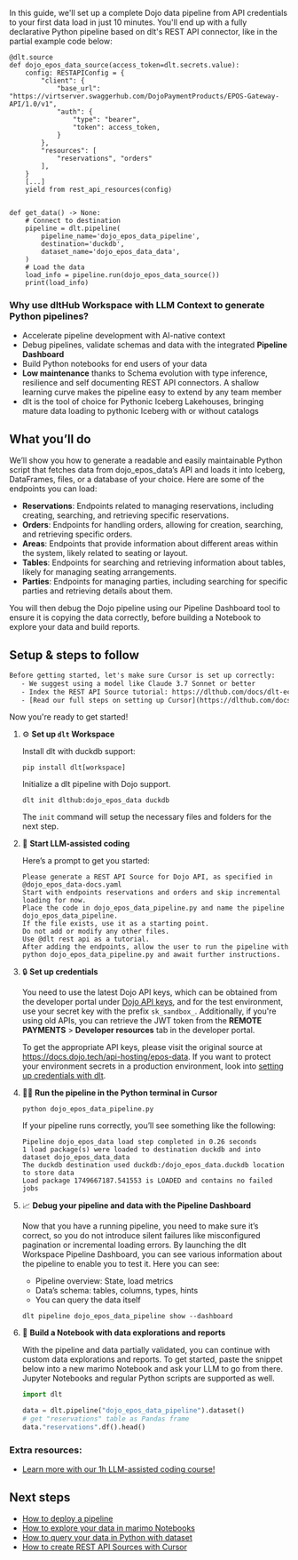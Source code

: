 In this guide, we'll set up a complete Dojo data pipeline from API credentials to your first data load in just 10 minutes. You'll end up with a fully declarative Python pipeline based on dlt's REST API connector, like in the partial example code below:

```python-outcome
@dlt.source
def dojo_epos_data_source(access_token=dlt.secrets.value):
    config: RESTAPIConfig = {
        "client": {
            "base_url": "https://virtserver.swaggerhub.com/DojoPaymentProducts/EPOS-Gateway-API/1.0/v1",
            "auth": {
                "type": "bearer",
                "token": access_token,
            }
        },
        "resources": [
            "reservations", "orders"
        ],
    }
    [...]
    yield from rest_api_resources(config)


def get_data() -> None:
    # Connect to destination
    pipeline = dlt.pipeline(
        pipeline_name='dojo_epos_data_pipeline',
        destination='duckdb',
        dataset_name='dojo_epos_data_data', 
    )
    # Load the data
    load_info = pipeline.run(dojo_epos_data_source())
    print(load_info) 
```

### Why use dltHub Workspace with LLM Context to generate Python pipelines?

- Accelerate pipeline development with AI-native context
- Debug pipelines, validate schemas and data with the integrated **Pipeline Dashboard**
- Build Python notebooks for end users of your data
- **Low maintenance** thanks to Schema evolution with type inference, resilience and self documenting REST API connectors. A shallow learning curve makes the pipeline easy to extend by any team member
- dlt is the tool of choice for Pythonic Iceberg Lakehouses, bringing mature data loading to pythonic Iceberg with or without catalogs

## What you’ll do

We’ll show you how to generate a readable and easily maintainable Python script that fetches data from dojo_epos_data’s API and loads it into Iceberg, DataFrames, files, or a database of your choice. Here are some of the endpoints you can load:

- **Reservations**: Endpoints related to managing reservations, including creating, searching, and retrieving specific reservations.
- **Orders**: Endpoints for handling orders, allowing for creation, searching, and retrieving specific orders.
- **Areas**: Endpoints that provide information about different areas within the system, likely related to seating or layout.
- **Tables**: Endpoints for searching and retrieving information about tables, likely for managing seating arrangements.
- **Parties**: Endpoints for managing parties, including searching for specific parties and retrieving details about them.

You will then debug the Dojo pipeline using our Pipeline Dashboard tool to ensure it is copying the data correctly, before building a Notebook to explore your data and build reports.

## Setup & steps to follow

```default
Before getting started, let's make sure Cursor is set up correctly:
   - We suggest using a model like Claude 3.7 Sonnet or better
   - Index the REST API Source tutorial: https://dlthub.com/docs/dlt-ecosystem/verified-sources/rest_api/ and add it to context as **@dlt rest api**
   - [Read our full steps on setting up Cursor](https://dlthub.com/docs/dlt-ecosystem/llm-tooling/cursor-restapi#23-configuring-cursor-with-documentation)
```

Now you're ready to get started!

1. ⚙️ **Set up `dlt` Workspace**
    
    Install dlt with duckdb support:
    ```shell
    pip install dlt[workspace]
    ```

    Initialize a dlt pipeline with Dojo support.
    ```shell
    dlt init dlthub:dojo_epos_data duckdb
    ```

    The `init` command will setup the necessary files and folders for the next step.
    
2. 🤠 **Start LLM-assisted coding**
    
    Here’s a prompt to get you started:
    
    ```prompt
    Please generate a REST API Source for Dojo API, as specified in @dojo_epos_data-docs.yaml 
    Start with endpoints reservations and orders and skip incremental loading for now. 
    Place the code in dojo_epos_data_pipeline.py and name the pipeline dojo_epos_data_pipeline. 
    If the file exists, use it as a starting point. 
    Do not add or modify any other files. 
    Use @dlt rest api as a tutorial. 
    After adding the endpoints, allow the user to run the pipeline with python dojo_epos_data_pipeline.py and await further instructions.
    ```

    
3. 🔒 **Set up credentials** 
    
    You need to use the latest Dojo API keys, which can be obtained from the developer portal under [Dojo API keys](/development-resources/api-keys), and for the test environment, use your secret key with the prefix `sk_sandbox_`. Additionally, if you're using old APIs, you can retrieve the JWT token from the **REMOTE PAYMENTS** > **Developer resources** tab in the developer portal.
    
    To get the appropriate API keys, please visit the original source at https://docs.dojo.tech/api-hosting/epos-data.
    If you want to protect your environment secrets in a production environment, look into [setting up credentials with dlt](https://dlthub.com/docs/walkthroughs/add_credentials).
    
4. 🏃‍♀️ **Run the pipeline in the Python terminal in Cursor**
    
    ```shell
    python dojo_epos_data_pipeline.py
    ```
    
    If your pipeline runs correctly, you’ll see something like the following:
    
    ```shell
    Pipeline dojo_epos_data load step completed in 0.26 seconds
    1 load package(s) were loaded to destination duckdb and into dataset dojo_epos_data_data
    The duckdb destination used duckdb:/dojo_epos_data.duckdb location to store data
    Load package 1749667187.541553 is LOADED and contains no failed jobs
    ```
    
5. 📈 **Debug your pipeline and data with the Pipeline Dashboard**

    Now that you have a running pipeline, you need to make sure it’s correct, so you do not introduce silent failures like misconfigured pagination or incremental loading errors. By launching the dlt Workspace Pipeline Dashboard, you can see various information about the pipeline to enable you to test it. Here you can see:
    - Pipeline overview: State, load metrics
    - Data’s schema: tables, columns, types, hints
    - You can query the data itself
    
    ```shell
    dlt pipeline dojo_epos_data_pipeline show --dashboard
    ```
    
6. 🐍 **Build a Notebook with data explorations and reports**

    With the pipeline and data partially validated, you can continue with custom data explorations and reports. To get started, paste the snippet below into a new marimo Notebook and ask your LLM to go from there. Jupyter Notebooks and regular Python scripts are supported as well.

    
    ```python
    import dlt

   data = dlt.pipeline("dojo_epos_data_pipeline").dataset()
   # get "reservations" table as Pandas frame
   data."reservations".df().head()
    ```

### Extra resources:

- [Learn more with our 1h LLM-assisted coding course!](https://www.youtube.com/watch?v=GGid70rnJuM)

## Next steps

- [How to deploy a pipeline](https://dlthub.com/docs/walkthroughs/deploy-a-pipeline)
- [How to explore your data in marimo Notebooks](https://dlthub.com/docs/general-usage/dataset-access/marimo)
- [How to query your data in Python with dataset](https://dlthub.com/docs/general-usage/dataset-access/dataset)
- [How to create REST API Sources with Cursor](https://dlthub.com/docs/dlt-ecosystem/llm-tooling/cursor-restapi)